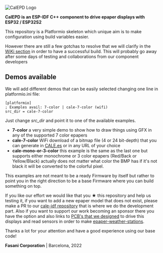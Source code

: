 ![CalEPD Logo](https://raw.githubusercontent.com/martinberlin/CalEPD/master/assets/CalEPD-logo.svg)

**CalEPD is an ESP-IDF C++ component to drive epaper displays with ESP32 / ESP32S2**

This repository is a Platformio skeleton which unique aim is to make configuration using build variables easier.

However there are still a few gotchas to resolve that we will clarify in the [WiKi section](https://github.com/martinberlin/cale-platformio/wiki) in order to have a successful build. This will probably go away after some days of testing and collaborations from our component developers

## Demos available

We will add different demos that can be easily selected changing one line in platformio.ini file:

```
[platformio]
; Examples avail: 7-color | cale-7-color (wifi)
src_dir = cale-7-color
```

Just change *src_dir* and point it to one of the available examples.

- **7-color** a very simple demo to show how to draw things using GFX in any of the supported 7 color epapers
- **cale-7-color** WiFi download of a bitmap file (4 or 24 bit-depth) that you can generate in [CALE.es](https://cale.es) or in any URL of your choice
- **cale-mono-or-3-color** this example is the same as the last one but supports either monochrome or 3 color epapers (Red/Back or Yellow/Black) actually does not matter what color the BMP has if it's not black it will be converted to the colorful pixel.

This examples are not meant to be a ready Firmware by itself but rather to point you in the right direction to be a base Firmware where you can build something on top.

If you like our effort we would like that you ★ this repository and help us testing it, if you want to add a new epaper model that does not exist, please make a PR to our [cale-idf repository](https://github.com/martinberlin/cale-idf) that is where we do the development part. Also if you want to support our work becoming an sponsor there you have the option and also links to [PCB's that we designed](https://www.tindie.com/stores/fasani/) to drive this displays and read sensors in order to make [epaper-weather-stations](https://github.com/martinberlin/epaper-weather-station).

Thanks a lot for your attention and have a good experience using our base code!

**Fasani Corporation** | Barcelona, 2022
